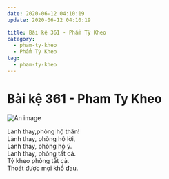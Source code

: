 ```yaml
---
date: 2020-06-12 04:10:19
update: 2020-06-12 04:10:19

title: Bài kệ 361 - Phẩm Tỳ Kheo
category:
  - pham-ty-kheo
  - Phẩm Tỳ Kheo
tag:
  - pham-ty-kheo
---
```


# Bài kệ 361 - Pham Ty Kheo

![An image](/img/pham-ty-kheo/pham-ty-kheo-361.jpg)

Lành thay,phòng hộ thân!<br>Lành thay, phòng hộ lời,<br>Lành thay, phòng hộ ý.<br>Lành thay, phòng tất cả.<br>Tỷ kheo phòng tất cả.<br>Thoát được mọi khổ đau.<br>
